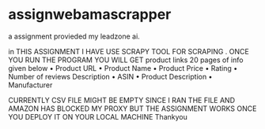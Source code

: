 # assignwebamascrapper
 a assignment provieded my leadzone ai.

in THIS ASSIGNMENT I HAVE USE SCRAPY TOOL FOR SCRAPING .
ONCE YOU RUN THE PROGRAM  YOU WILL GET product links 20 pages of info given below
• Product URL
• Product Name
• Product Price
• Rating
• Number of reviews
Description
• ASIN
• Product Description
• Manufacturer

CURRENTLY CSV FILE MIGHT BE EMPTY SINCE I RAN THE FILE AND AMAZON HAS BLOCKED MY PROXY BUT THE ASSIGNMENT WORKS ONCE YOU DEPLOY IT ON YOUR LOCAL MACHINE 
Thankyou 
